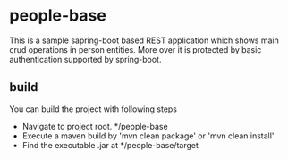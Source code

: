 # people-base
This is a sample sapring-boot based REST application which shows main crud operations in person entities. More over it is protected by basic authentication supported by spring-boot.

## build
You can build the project with following steps
- Navigate to project root. */people-base
- Execute a maven build by 'mvn clean package' or 'mvn clean install'
- Find the executable .jar at */people-base/target 
